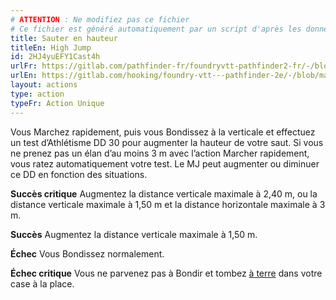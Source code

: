 ```yaml
---
# ATTENTION : Ne modifiez pas ce fichier
# Ce fichier est généré automatiquement par un script d'après les données du module Foundry VTT officiel et de sa traduction
title: Sauter en hauteur
titleEn: High Jump
id: 2HJ4yuEFY1Cast4h
urlFr: https://gitlab.com/pathfinder-fr/foundryvtt-pathfinder2-fr/-/blob/master/data/actions/2HJ4yuEFY1Cast4h.htm
urlEn: https://gitlab.com/hooking/foundry-vtt---pathfinder-2e/-/blob/master/packs/data/actions.db/high-jump.json
layout: actions
type: action
typeFr: Action Unique
---
```

Vous Marchez rapidement, puis vous Bondissez à la verticale et effectuez un test d’<span data-pf2-action="highJump" data-pf2-glyph="D">Athlétisme DD 30 pour augmenter la hauteur de votre saut. Si vous ne prenez pas un élan d’au moins 3 m avec l’action Marcher rapidement, vous ratez automatiquement votre test. Le MJ peut augmenter ou diminuer ce DD en fonction des situations.

**Succès critique** Augmentez la distance verticale maximale à 2,40 m, ou la distance verticale maximale à 1,50 m et la distance horizontale maximale à 3 m.

**Succès** Augmentez la distance verticale maximale à 1,50 m.

**Échec** Vous Bondissez normalement.

**Échec critique** Vous ne parvenez pas à Bondir et tombez [à terre](../conditions/à-terre.md) dans votre case à la place.
